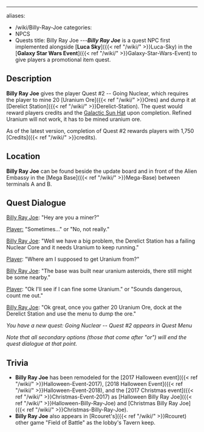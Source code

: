 ---
aliases:
- /wiki/Billy-Ray-Joe
categories:
- NPCS
- Quests
title: Billy Ray Joe
---**_Billy Ray Joe_** is a quest NPC first implemented alongside [**Luca Sky**]({{< ref "/wiki/" >}}Luca-Sky) in the [**Galaxy Star Wars Event**]({{< ref "/wiki/" >}}Galaxy-Star-Wars-Event) to give players a promotional item quest. 

## Description

**Billy Ray Joe** gives the player Quest #2 -- Going Nuclear, which requires the player to mine 20 [Uranium Ore]({{< ref "/wiki/" >}}Ores) and dump it at [Derelict Station]({{< ref "/wiki/" >}}Derelict-Station). The quest would reward players credits and the [Galactic Sun Hat](https://www.roblox.com/catalog/566778868/Galactic-Sun-Hat) upon completion. Refined Uranium will not work, it has to be mined uranium ore.

As of the latest version, completion of Quest #2 rewards players with 1,750 [Credits]({{< ref "/wiki/" >}}credits).  

## Location

**Billy Ray Joe** can be found beside the update board and in front of the Alien Embassy in the [Mega Base]({{< ref "/wiki/" >}}Mega-Base) between terminals A and B.

## Quest Dialogue 

<u>Billy Ray Joe</u>: "Hey are you a miner?"

<u>Player:</u> "Sometimes..." or "No, not really."

<u>Billy Ray Joe</u>: "Well we have a big problem, the Derelict Station has a failing Nuclear Core and it needs Uranium to keep running."

<u>Player</u>: "Where am I supposed to get Uranium from?"

<u>Billy Ray Joe</u>: "The base was built near uranium asteroids, there still might be some nearby."

<u>Player</u>: "Ok I'll see if I can fine some Uranium." or "Sounds dangerous, count me out."

<u>Billy Ray Joe</u>: "Ok great, once you gather 20 Uranium Ore, dock at the Derelict Station and use the menu to dump the ore."

_You have a new quest: Going Nuclear -- Quest #2 appears in Quest Menu_

_Note that all secondary options (those that come after "or") will end the quest dialogue at that point._

## Trivia

- **Billy Ray Joe** has been remodeled for the [2017 Halloween event]({{< ref "/wiki/" >}}Halloween-Event-2017), [2018 Halloween Event]({{< ref "/wiki/" >}}Halloween-Event-2018), and the [2017 Christmas event]({{< ref "/wiki/" >}}Christmas-Event-2017) as [Halloween Billy Ray Joe]({{< ref "/wiki/" >}}Halloween-Billy-Ray-Joe) and [Christmas Billy Ray Joe]({{< ref "/wiki/" >}}Christmas-Billy-Ray-Joe). 
- **Billy Ray Joe** also appears in [Rcouret's]({{< ref "/wiki/" >}}Rcouret) other game "Field of Battle" as the lobby's Tavern keep.
